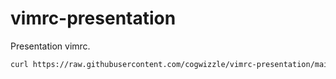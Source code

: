 # vimrc-presentation
Presentation vimrc.

```sh
curl https://raw.githubusercontent.com/cogwizzle/vimrc-presentation/main/.vimrc-presentation -o ~/.vimrc-presentation
```
